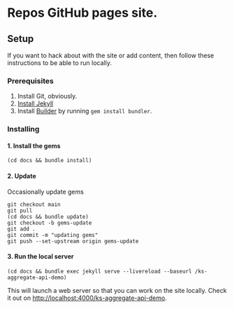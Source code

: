 # Repos GitHub pages site.

## Setup

If you want to hack about with the site or add content, then follow these instructions to be able to run locally.

### Prerequisites

1. Install Git, obviously.
2. [Install Jekyll](https://jekyllrb.com/docs/installation)
3. Install [Builder](https://bundler.io/) by running `gem install bundler`.

### Installing

#### 1. Install the gems

```shell
(cd docs && bundle install)
```

#### 2. Update

Occasionally update gems

```shell
git checkout main
git pull
(cd docs && bundle update)
git checkout -b gems-update
git add .
git commit -m "updating gems"
git push --set-upstream origin gems-update
```

#### 3. Run the local server

```shell
(cd docs && bundle exec jekyll serve --livereload --baseurl /ks-aggregate-api-demo)
```

This will launch a web server so that you can work on the site locally.
Check it out on [http://localhost:4000/ks-aggregate-api-demo](http://localhost:4000/ks-aggregate-api-demo).
